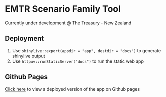 # EMTR Scenario Family Tool

Currently under development @ The Treasury - New Zealand

## Deployment
1. Use `shinylive::export(appdir = "app", destdir = "docs")` to generate shinylive output
2. Use `httpuv::runStaticServer("docs")` to run the static web app

## Github Pages
[Click here](https://tsylbarnes.github.io/emtr-tool/) to view a deployed version of the app on Github pages
